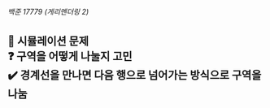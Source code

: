 ###### 백준 17779 (게리멘더링 2)  
:pushpin: 시뮬레이션 문제  
:question: 구역을 어떻게 나눌지 고민  
:heavy_check_mark: 경계선을 만나면 다음 행으로 넘어가는 방식으로 구역을 나눔<br>  
---  

